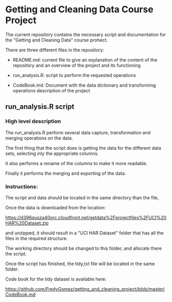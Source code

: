 # Getting and Cleaning Data Course Project

The current repository contains the necessary script and documentation for the "Getting and Cleaning Data" course prohect.

There are three different files in the repository:

- README.md: current file to give an explanation of the content of the repository and an overview of the project and its functioning

- run_analysis.R: script to perform the requested operations

- CodeBook.md: Document with the data dictionary and transforming operations description of the project


## run_analysis.R script

### High level description

The run_analysis.R perform several data capture, transformation and merging operations on the data.

The first thing that the script does is getting the data for the different data sets, selecting inly the appropriate columns.

It also performs a rename of the columns to make it more readable.

Finally it performs the merging and exporting of the data.


### Instructions:

The script and data should be located in the same directory than the file, 


Once the data is downloaded from the location:

https://d396qusza40orc.cloudfront.net/getdata%2Fprojectfiles%2FUCI%20HAR%20Dataset.zip

and unzipped, it should result in a "UCI HAR Dataset" folder that has all the files in the required structure.

The working directory should be changed to this folder, and allocate there the script.

Once the script has finished, the tidy,txt file will be located in the same folder.

Code book for the tidy dataset is available here:

https://github.com/FredyGomez/getting_and_cleaning_project/blob/master/CodeBook.md



